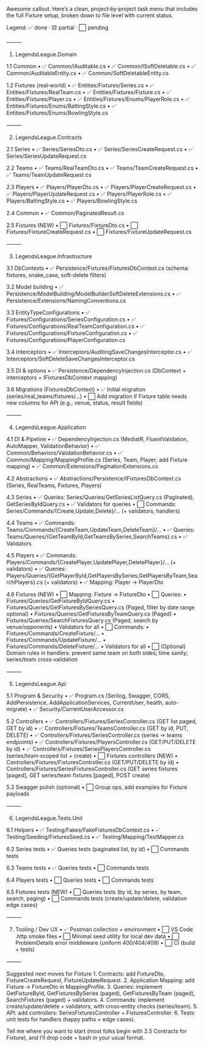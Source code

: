 Awesome callout. Here’s a clean, project‑by‑project task menu that includes the full Fixture setup, broken down to file level with current status.

Legend: ✅ done · 🟨 partial · ⬜ pending

⸻

1) LegendsLeague.Domain

1.1 Common
	•	✅ Common/IAuditable.cs
	•	✅ Common/ISoftDeletable.cs
	•	✅ Common/AuditableEntity.cs
	•	✅ Common/SoftDeletableEntity.cs

1.2 Fixtures (real‑world)
	•	✅ Entities/Fixtures/Series.cs
	•	✅ Entities/Fixtures/RealTeam.cs
	•	✅ Entities/Fixtures/Fixture.cs
	•	✅ Entities/Fixtures/Player.cs
	•	✅ Entities/Fixtures/Enums/PlayerRole.cs
	•	✅ Entities/Fixtures/Enums/BattingStyle.cs
	•	✅ Entities/Fixtures/Enums/BowlingStyle.cs

⸻

2) LegendsLeague.Contracts

2.1 Series
	•	✅ Series/SeriesDto.cs
	•	✅ Series/SeriesCreateRequest.cs
	•	✅ Series/SeriesUpdateRequest.cs

2.2 Teams
	•	✅ Teams/RealTeamDto.cs
	•	✅ Teams/TeamCreateRequest.cs
	•	✅ Teams/TeamUpdateRequest.cs

2.3 Players
	•	✅ Players/PlayerDto.cs
	•	✅ Players/PlayerCreateRequest.cs
	•	✅ Players/PlayerUpdateRequest.cs
	•	✅ Players/PlayerRole.cs
	•	✅ Players/BattingStyle.cs
	•	✅ Players/BowlingStyle.cs

2.4 Common
	•	✅ Common/PaginatedResult<T>.cs

2.5 Fixtures (NEW)
	•	⬜ Fixtures/FixtureDto.cs
	•	⬜ Fixtures/FixtureCreateRequest.cs
	•	⬜ Fixtures/FixtureUpdateRequest.cs

⸻

3) LegendsLeague.Infrastructure

3.1 DbContexts
	•	✅ Persistence/Fixtures/FixturesDbContext.cs (schema: fixtures, snake_case, soft-delete filters)

3.2 Model building
	•	✅ Persistence/ModelBuilding/ModelBuilderSoftDeleteExtensions.cs
	•	✅ Persistence/Extensions/NamingConventions.cs

3.3 EntityTypeConfigurations
	•	✅ Fixtures/Configurations/SeriesConfiguration.cs
	•	✅ Fixtures/Configurations/RealTeamConfiguration.cs
	•	✅ Fixtures/Configurations/FixtureConfiguration.cs
	•	✅ Fixtures/Configurations/PlayerConfiguration.cs

3.4 Interceptors
	•	✅ Interceptors/AuditingSaveChangesInterceptor.cs
	•	✅ Interceptors/SoftDeleteSaveChangesInterceptor.cs

3.5 DI & options
	•	✅ Persistence/DependencyInjection.cs (DbContext + interceptors + IFixturesDbContext mapping)

3.6 Migrations (FixturesDbContext)
	•	✅ Initial migration (series/real_teams/fixtures/…)
	•	⬜ Add migration if Fixture table needs new columns for API (e.g., venue, status, result fields)

⸻

4) LegendsLeague.Application

4.1 DI & Pipeline
	•	✅ DependencyInjection.cs (MediatR, FluentValidation, AutoMapper, ValidationBehavior)
	•	✅ Common/Behaviors/ValidationBehavior.cs
	•	✅ Common/Mapping/MappingProfile.cs (Series, Team, Player; add Fixture mapping)
	•	✅ Common/Extensions/PaginationExtensions.cs

4.2 Abstractions
	•	✅ Abstractions/Persistence/IFixturesDbContext.cs (Series, RealTeams, Fixtures, Players)

4.3 Series
	•	✅ Queries: Series/Queries/GetSeriesListQuery.cs (Paginated), GetSeriesByIdQuery.cs
	•	✅ Validators for queries
	•	⬜ Commands: Series/Commands/{Create,Update,Delete}/… (+ validators, handlers)

4.4 Teams
	•	✅ Commands: Teams/Commands/{CreateTeam,UpdateTeam,DeleteTeam}/…
	•	✅ Queries: Teams/Queries/{GetTeamById,GetTeamsBySeries,SearchTeams}.cs
	•	✅ Validators

4.5 Players
	•	✅ Commands: Players/Commands/{CreatePlayer,UpdatePlayer,DeletePlayer}/… (+ validators)
	•	✅ Queries: Players/Queries/{GetPlayerById,GetPlayersBySeries,GetPlayersByTeam,SearchPlayers}.cs (+ validators)
	•	✅ Mapping: Player → PlayerDto

4.6 Fixtures (NEW)
	•	⬜ Mapping: Fixture → FixtureDto
	•	⬜ Queries:
	•	Fixtures/Queries/GetFixtureByIdQuery.cs
	•	Fixtures/Queries/GetFixturesBySeriesQuery.cs (Paged, filter by date range optional)
	•	Fixtures/Queries/GetFixturesByTeamQuery.cs (Paged)
	•	Fixtures/Queries/SearchFixturesQuery.cs (Paged, search by venue/opponents)
	•	Validators for all
	•	⬜ Commands:
	•	Fixtures/Commands/CreateFixture/…
	•	Fixtures/Commands/UpdateFixture/…
	•	Fixtures/Commands/DeleteFixture/…
	•	Validators for all
	•	⬜ (Optional) Domain rules in handlers: prevent same team on both sides; time sanity; series/team cross‑validation

⸻

5) LegendsLeague.Api

5.1 Program & Security
	•	✅ Program.cs (Serilog, Swagger, CORS, AddPersistence, AddApplicationServices, CurrentUser, health, auto-migrate)
	•	✅ Security/CurrentUserAccessor.cs

5.2 Controllers
	•	✅ Controllers/Fixtures/SeriesController.cs (GET list paged, GET by id)
	•	✅ Controllers/Fixtures/TeamsController.cs (GET by id, PUT, DELETE)
	•	✅ Controllers/Fixtures/SeriesController.cs (series → teams endpoints)
	•	✅ Controllers/Fixtures/PlayersController.cs (GET/PUT/DELETE by id)
	•	✅ Controllers/Fixtures/SeriesPlayersController.cs (series/team‑scoped list + create)
	•	⬜ Fixtures controllers (NEW)
	•	Controllers/Fixtures/FixturesController.cs (GET/PUT/DELETE by id)
	•	Controllers/Fixtures/SeriesFixturesController.cs (GET series fixtures [paged], GET series/team fixtures [paged], POST create)

5.3 Swagger polish (optional)
	•	⬜ Group ops, add examples for Fixture payloads

⸻

6) LegendsLeague.Tests.Unit

6.1 Helpers
	•	✅ Testing/Fakes/FakeFixturesDbContext.cs
	•	✅ Testing/Seeding/FixturesSeed.cs
	•	✅ Testing/Mapping/TestMapper.cs

6.2 Series tests
	•	✅ Queries tests (paginated list, by id)
	•	⬜ Commands tests

6.3 Teams tests
	•	✅ Queries tests
	•	⬜ Commands tests

6.4 Players tests
	•	⬜ Queries tests
	•	⬜ Commands tests

6.5 Fixtures tests (NEW)
	•	⬜ Queries tests (by id, by series, by team, search, paging)
	•	⬜ Commands tests (create/update/delete, validation edge cases)

⸻

7) Tooling / Dev UX
	•	✅ Postman collection + environment
	•	⬜ VS Code .http smoke files
	•	⬜ Minimal seed utility for local dev data
	•	⬜ ProblemDetails error middleware (uniform 400/404/409)
	•	⬜ CI (build + tests)

⸻

Suggested next moves for Fixture
	1.	Contracts: add FixtureDto, FixtureCreateRequest, FixtureUpdateRequest.
	2.	Application Mapping: add Fixture → FixtureDto in MappingProfile.
	3.	Queries: implement GetFixtureById, GetFixturesBySeries (paged), GetFixturesByTeam (paged), SearchFixtures (paged) + validators.
	4.	Commands: implement create/update/delete + validators, with cross‑entity checks (series/team).
	5.	API: add controllers: SeriesFixturesController + FixturesController.
	6.	Tests: unit tests for handlers (happy paths + edge cases).

Tell me where you want to start (most folks begin with 2.5 Contracts for Fixture), and I’ll drop code + bash in your usual format.